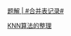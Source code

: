 [题解 | #合并表记录#](https://www.nowcoder.com/discuss/632828797062021120?fromPut=jj-github&urlSource=extension-api)

[KNN算法的整理](https://www.nowcoder.com/feed/main/detail/ff19b8abb6c843f399fd347b1b8abb73?fromPut=jj-github&urlSource=extension-api)